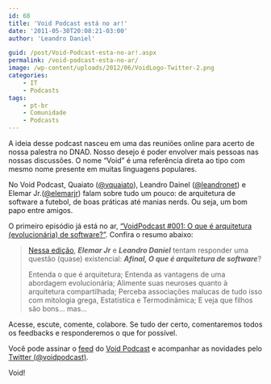 ```yaml
---
id: 68
title: 'Void Podcast está no ar!'
date: '2011-05-30T20:08:21-03:00'
author: 'Leandro Daniel'

guid: /post/Void-Podcast-esta-no-ar!.aspx
permalink: /void-podcast-esta-no-ar/
image: /wp-content/uploads/2012/06/VoidLogo-Twitter-2.png
categories:
    - IT
    - Podcasts
tags:
    - pt-br
    - Comunidade
    - Podcasts
---
```


A ideia desse podcast nasceu em uma das reuniões online para acerto de nossa palestra no DNAD. Nosso desejo é poder envolver mais pessoas nas nossas discussões. O nome “Void” é uma referência direta ao tipo com mesmo nome presente em muitas linguagens populares.

No Void Podcast, Quaiato ([@vquaiato](http://twitter.com/vquaiato)), Leandro Dainel ([@leandronet](http://twitter.com/leandronet)) e Elemar Jr.([@elemarjr](http://twitter.com/elemarjr)) falam sobre tudo um pouco: de arquitetura de software a futebol, de boas práticas até manias nerds. Ou seja, um bom papo entre amigos.

O primeiro episódio já está no ar, [“VoidPodcast #001: O que é arquitetura (evolucionária) de software?”](http://voidpodcast.com/2011/05/29/void-podcast-1aquecimento-dnad-discutindo-arquitetura-evolucionria/). Confira o resumo abaixo:

> [Nessa edição](http://voidpodcast.wordpress.com/2011/05/29/void-podcast-1aquecimento-dnad-discutindo-arquitetura-evolucionria/), ***Elemar Jr*** e ***Leandro Daniel*** tentam responder uma questão (quase) existencial: ***Afinal, O que é arquitetura de software***?
> 
> Entenda o que é arquitetura; Entenda as vantagens de uma abordagem evolucionária; Alimente suas neuroses quanto à arquitetura compartilhada; Perceba associações malucas de tudo isso com mitologia grega, Estatística e Termodinâmica; E veja que filhos são bons… mas…

Acesse, escute, comente, colabore. Se tudo der certo, comentaremos todos os feedbacks e responderemos o que for possível.

Você pode assinar o [feed](http://feeds.feedburner.com/VoidPodcast) do [Void Podcast](http://voidpodcast.wordpress.com/) e acompanhar as novidades pelo [Twitter (@voidpodcast)](http://twitter.com/voidpodcast).

Void!
